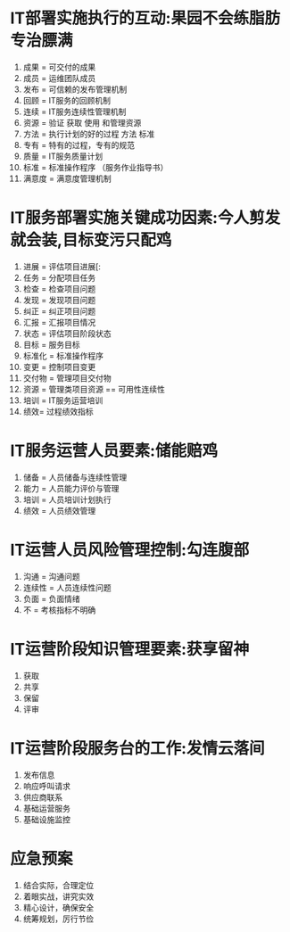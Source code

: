 # IT部署实施执行的互动:果园不会练脂肪专治膘满
1. 成果 = 可交付的成果
2. 成员 = 运维团队成员
3. 发布 = 可信赖的发布管理机制
4. 回顾 = IT服务的回顾机制
5. 连续 = IT服务连续性管理机制
6. 资源 = 验证 获取 使用 和管理资源 
7. 方法 = 执行计划的好的过程 方法 标准
8. 专有 = 特有的过程，专有的规范
9. 质量 = IT服务质量计划
10. 标准 = 标准操作程序 （服务作业指导书） 
11. 满意度 = 满意度管理机制

# IT服务部署实施关键成功因素:今人剪发就会装,目标变污只配鸡
1. 进展 = 评估项目进展[: 
2. 任务 = 分配项目任务
3. 检查 = 检查项目问题
4. 发现 = 发现项目问题
5. 纠正 = 纠正项目问题
6. 汇报 = 汇报项目情况
7. 状态 = 评估项目阶段状态
8. 目标 = 服务目标
9. 标准化 = 标准操作程序
10. 变更 = 控制项目变更
11. 交付物 = 管理项目交付物
12. 资源 = 管理类项目资源 == 可用性连续性
13. 培训 = IT服务运营培训
14. 绩效= 过程绩效指标

# IT服务运营人员要素:储能赔鸡
1. 储备 = 人员储备与连续性管理
2. 能力 = 人员能力评价与管理
3. 培训 = 人员培训计划执行
4. 绩效 = 人员绩效管理

# IT运营人员风险管理控制:勾连腹部
1. 沟通 = 沟通问题
2. 连续性 = 人员连续性问题
3. 负面 = 负面情绪
4. 不 = 考核指标不明确

# IT运营阶段知识管理要素:获享留神
1. 获取
2. 共享
3. 保留
4. 评审

# IT运营阶段服务台的工作:发情云落间
1. 发布信息
2. 响应呼叫请求
3. 供应商联系
4. 基础运营服务
5. 基础设施监控

# 应急预案
1. 结合实际，合理定位
2. 着眼实战，讲究实效
3. 精心设计，确保安全
4. 统筹规划，厉行节俭


